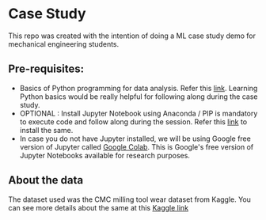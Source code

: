 # Case Study
This repo was created with the intention of doing a ML case study demo for mechanical engineering students.

## Pre-requisites:
- Basics of Python programming for data analysis. Refer this [link](https://www.w3schools.com/python/). Learning Python basics would be really helpful for following along during the case study.
- OPTIONAL : Install Jupyter Notebook using Anaconda / PIP is mandatory to execute code and follow along during the session. Refer this [link](https://www.mygreatlearning.com/blog/how-to-install-jupyter-notebook/#:~:text=written%20in%20Python.-,Installing%20Jupyter%20Notebook%20using%20Anaconda,-Anaconda%20platform%20also) to install the same.
- In case you do not have Jupyter installed, we will be using Google free version of Jupyter called [Google Colab](https://colab.research.google.com/). This is Google's free version of Jupyter Notebooks available for research purposes.

## About the data
The dataset used was the CMC milling tool wear dataset from Kaggle. You can see more details about the same at this [Kaggle link](https://www.kaggle.com/datasets/shasun/tool-wear-detection-in-cnc-mill/code?datasetId=18653&amp;sortBy=voteCount)
